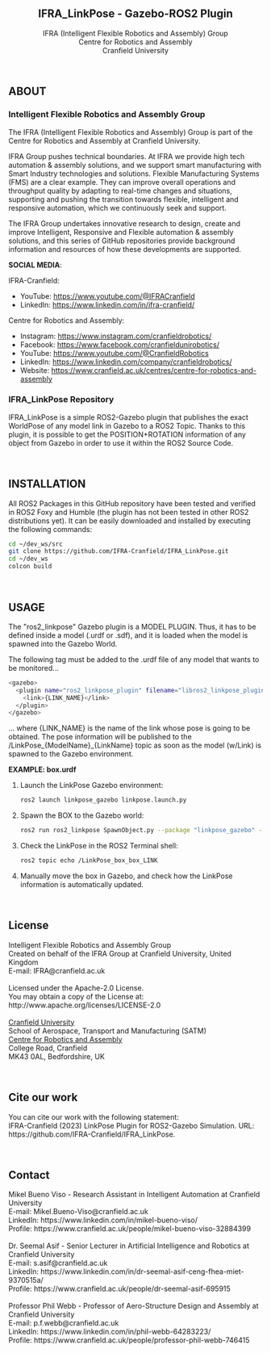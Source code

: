 <!-- 

# ===================================== COPYRIGHT ===================================== #
#                                                                                       #
#  IFRA (Intelligent Flexible Robotics and Assembly) Group, CRANFIELD UNIVERSITY        #
#  Created on behalf of the IFRA Group at Cranfield University, United Kingdom          #
#  E-mail: IFRA@cranfield.ac.uk                                                         #
#                                                                                       #
#  Licensed under the Apache-2.0 License.                                               #
#  You may not use this file except in compliance with the License.                     #
#  You may obtain a copy of the License at: http://www.apache.org/licenses/LICENSE-2.0  #
#                                                                                       #
#  Unless required by applicable law or agreed to in writing, software distributed      #
#  under the License is distributed on an "as-is" basis, without warranties or          #
#  conditions of any kind, either express or implied. See the License for the specific  #
#  language governing permissions and limitations under the License.                    #
#                                                                                       #
#  IFRA Group - Cranfield University                                                    #
#  AUTHORS: Mikel Bueno Viso - Mikel.Bueno-Viso@cranfield.ac.uk                         #
#           Dr. Seemal Asif  - s.asif@cranfield.ac.uk                                   #
#           Prof. Phil Webb  - p.f.webb@cranfield.ac.uk                                 #
#                                                                                       #
#  Date: June, 2023.                                                                    #
#                                                                                       #
# ===================================== COPYRIGHT ===================================== #

# ======= CITE OUR WORK ======= #
# You can cite our work with the following statement:
# IFRA-Cranfield (2023) LinkPose Plugin for ROS2-Gazebo Simulation. URL: https://github.com/IFRA-Cranfield/IFRA_LinkPose.

-->

<div id="top"></div>



<br />
<div align="center">

  <h2 align="center">IFRA_LinkPose - Gazebo-ROS2 Plugin</h2>

  <p align="center">
    IFRA (Intelligent Flexible Robotics and Assembly) Group
    <br />
    Centre for Robotics and Assembly
    <br />
    Cranfield University
  </p>
</div>

<br />

## ABOUT

### Intelligent Flexible Robotics and Assembly Group

The IFRA (Intelligent Flexible Robotics and Assembly) Group is part of the Centre for Robotics and Assembly at Cranfield University.

IFRA Group pushes technical boundaries. At IFRA we provide high tech automation & assembly solutions, and we support smart manufacturing with Smart Industry technologies and solutions. Flexible Manufacturing Systems (FMS) are a clear example. They can improve overall operations and throughput quality by adapting to real-time changes and situations, supporting and pushing the transition towards flexible, intelligent and responsive automation, which we continuously seek and support.

The IFRA Group undertakes innovative research to design, create and improve Intelligent, Responsive and Flexible automation & assembly solutions, and this series of GitHub repositories provide background information and resources of how these developments are supported.

__SOCIAL MEDIA__:

IFRA-Cranfield:
- YouTube: https://www.youtube.com/@IFRACranfield
- LinkedIn: https://www.linkedin.com/in/ifra-cranfield/

Centre for Robotics and Assembly:
- Instagram: https://www.instagram.com/cranfieldrobotics/
- Facebook: https://www.facebook.com/cranfieldunirobotics/
- YouTube: https://www.youtube.com/@CranfieldRobotics
- LinkedIn: https://www.linkedin.com/company/cranfieldrobotics/
- Website: https://www.cranfield.ac.uk/centres/centre-for-robotics-and-assembly 


### IFRA_LinkPose Repository

IFRA_LinkPose is a simple ROS2-Gazebo plugin that publishes the exact WorldPose of any model link in Gazebo to a ROS2 Topic. Thanks to this plugin, it is possible to get the POSITION+ROTATION information of any object from Gazebo in order to use it within the ROS2 Source Code.

<br />

## INSTALLATION

All ROS2 Packages in this GitHub repository have been tested and verified in ROS2 Foxy and Humble (the plugin has not been tested in other ROS2 distributions yet). It can be easily downloaded and installed by executing the following commands:

```sh
cd ~/dev_ws/src
git clone https://github.com/IFRA-Cranfield/IFRA_LinkPose.git
cd ~/dev_ws
colcon build
```

<br />

## USAGE

The "ros2_linkpose" Gazebo plugin is a MODEL PLUGIN. Thus, it has to be defined inside a model (.urdf or .sdf), and it is loaded when the model is spawned into the Gazebo World. 

The following tag must be added to the .urdf file of any model that wants to be monitored...

```sh
<gazebo>
  <plugin name="ros2_linkpose_plugin" filename="libros2_linkpose_plugin.so" >
    <link>{LINK_NAME}</link>
  </plugin>
</gazebo>
```

... where {LINK_NAME} is the name of the link whose pose is going to be obtained. The pose information will be published to the /LinkPose_{ModelName}_{LinkName} topic as soon as the model (w/Link) is spawned to the Gazebo environment.

__EXAMPLE: box.urdf__

1. Launch the LinkPose Gazebo environment:
    ```sh
    ros2 launch linkpose_gazebo linkpose.launch.py
    ```

2. Spawn the BOX to the Gazebo world:
    ```sh
    ros2 run ros2_linkpose SpawnObject.py --package "linkpose_gazebo" --urdf "box.urdf" --name "box" --x 0.5 --y -0.5 --z 0.5
    ```

3. Check the LinkPose in the ROS2 Terminal shell:
    ```sh
    ros2 topic echo /LinkPose_box_box_LINK
    ```

4. Manually move the box in Gazebo, and check how the LinkPose information is automatically updated.

<br />

## License

<p>
  Intelligent Flexible Robotics and Assembly Group
  <br />
  Created on behalf of the IFRA Group at Cranfield University, United Kingdom
  <br />
  E-mail: IFRA@cranfield.ac.uk 
  <br />
  <br />
  Licensed under the Apache-2.0 License.
  <br />
  You may obtain a copy of the License at: http://www.apache.org/licenses/LICENSE-2.0
  <br />
  <br />
  <a href="https://www.cranfield.ac.uk/">Cranfield University</a>
  <br />
  School of Aerospace, Transport and Manufacturing (SATM)
  <br />
    <a href="https://www.cranfield.ac.uk/centres/centre-for-robotics-and-assembly">Centre for Robotics and Assembly</a>
  <br />
  College Road, Cranfield
  <br />
  MK43 0AL, Bedfordshire, UK
  <br />
</p>

<br />

## Cite our work

<p>
  You can cite our work with the following statement:
  <br />
  IFRA-Cranfield (2023) LinkPose Plugin for ROS2-Gazebo Simulation. URL: https://github.com/IFRA-Cranfield/IFRA_LinkPose.
</p>

<br />

## Contact

<p>
  Mikel Bueno Viso - Research Assistant in Intelligent Automation at Cranfield University
  <br />
  E-mail: Mikel.Bueno-Viso@cranfield.ac.uk
  <br />
  LinkedIn: https://www.linkedin.com/in/mikel-bueno-viso/
  <br />
  Profile: https://www.cranfield.ac.uk/people/mikel-bueno-viso-32884399
  <br />
  <br />
  Dr. Seemal Asif - Senior Lecturer in Artificial Intelligence and Robotics at Cranfield University
  <br />
  E-mail: s.asif@cranfield.ac.uk
  <br />
  LinkedIn: https://www.linkedin.com/in/dr-seemal-asif-ceng-fhea-miet-9370515a/
  <br />
  Profile: https://www.cranfield.ac.uk/people/dr-seemal-asif-695915
  <br />
  <br />
  Professor Phil Webb - Professor of Aero-Structure Design and Assembly at Cranfield University
  <br />
  E-mail: p.f.webb@cranfield.ac.uk
  <br />
  LinkedIn: https://www.linkedin.com/in/phil-webb-64283223/
  <br />
  Profile: https://www.cranfield.ac.uk/people/professor-phil-webb-746415 
  <br />
</p>
